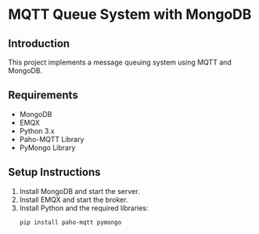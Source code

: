 # MQTT Queue System with MongoDB

## Introduction
This project implements a message queuing system using MQTT and MongoDB.

## Requirements
- MongoDB
- EMQX
- Python 3.x
- Paho-MQTT Library
- PyMongo Library

## Setup Instructions

1. Install MongoDB and start the server.
2. Install EMQX and start the broker.
3. Install Python and the required libraries:
   ```sh
   pip install paho-mqtt pymongo
